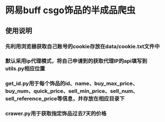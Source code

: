 网易buff csgo饰品的半成品爬虫
===========================
使用说明
-------
### 先利用浏览器获取自己账号的cookie存放在data/cookie.txt文件中
### 默认采用ip代理模式，将自己申请到的获取代理IP的api填写到utils.py相应位置 
### get_id.py用于每个饰品的id、name、buy_max_price、buy_num、quick_price、sell_min_price、sell_num、sell_reference_price等信息，并存放在相应目录下
### crawer.py用于获取指定饰品过去7天的价格
